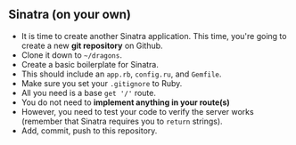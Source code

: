 ## Sinatra (on your own)

* It is time to create another Sinatra application. This time, you're going to create a new **git repository** on Github.
* Clone it down to `~/dragons`.
* Create a basic boilerplate for Sinatra.
* This should include an `app.rb`, `config.ru`, and `Gemfile`.
* Make sure you set your `.gitignore` to Ruby.
* All you need is a base `get '/'` route.
* You do not need to **implement anything in your route(s)**
* However, you need to test your code to verify the server works (remember that Sinatra requires you to `return` strings).
* Add, commit, push to this repository.
